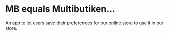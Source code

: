# MB equals Multibutiken...
An app to let users save their preferences for our online store to use it in our store.
